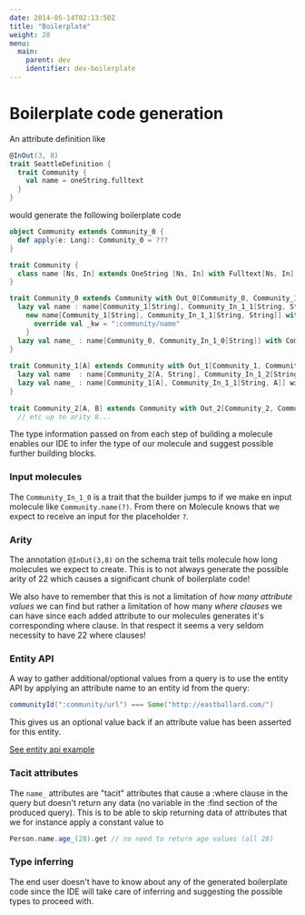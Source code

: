 ```yaml
---
date: 2014-05-14T02:13:50Z
title: "Boilerplate"
weight: 20
menu:
  main:
    parent: dev
    identifier: dev-boilerplate
---
```


# Boilerplate code generation

An attribute definition like
```scala
@InOut(3, 8)
trait SeattleDefinition {
  trait Community {
    val name = oneString.fulltext
  }
}
```
would generate the following boilerplate code

```scala
object Community extends Community_0 {
  def apply(e: Long): Community_0 = ???
}

trait Community {
  class name [Ns, In] extends OneString [Ns, In] with Fulltext[Ns, In] with Indexed
}

trait Community_0 extends Community with Out_0[Community_0, Community_1, Community_In_1_0, Community_In_1_1] {
  lazy val name : name[Community_1[String], Community_In_1_1[String, String]] with Community_1[String] = 
    new name[Community_1[String], Community_In_1_1[String, String]] with Community_1[String] { 
      override val _kw = ":community/name" 
    }
  lazy val name_ : name[Community_0, Community_In_1_0[String]] with Community_0 = ???
}
         
trait Community_1[A] extends Community with Out_1[Community_1, Community_2, Community_In_1_1, Community_In_1_2, A] {
  lazy val name  : name[Community_2[A, String], Community_In_1_2[String, A, String]] with Community_2[A, String] = ???
  lazy val name_ : name[Community_1[A], Community_In_1_1[String, A]] with Community_1[A] = ???
}
         
trait Community_2[A, B] extends Community with Out_2[Community_2, Community_3, Community_In_1_2, Community_In_1_3, A, B] {
  // etc up to arity 8...

```

The type information passed on from each step of building a molecule enables our IDE to infer the type of our molecule 
and suggest possible further building blocks.

### Input molecules

The `Community_In_1_0` is a trait that the builder jumps to if we make en input molecule like `Community.name(?)`. 
From there on Molecule knows that we expect to receive an input for the placeholder `?`.

### Arity
The annotation `@InOut(3,8)` on the schema trait tells molecule how long molecules we expect to create. This is to 
not always generate the possible arity of 22 which causes a significant chunk of boilerplate code!

We also have to remember that this is not a limitation of _how many attribute values_ we can find but rather a 
limitation of how many _where clauses_ we can have since each added attribute to our molecules generates it's 
corresponding where clause. In that respect it seems a very seldom necessity to have 22 where clauses! 

### Entity API

A way to gather additional/optional values from a query is to use the entity API by applying an attribute name 
to an entity id from the query:

```scala
communityId(":community/url") === Some("http://eastballard.com/")
```
This gives us an optional value back if an attribute value has been asserted for this entity.

[See entity api example](https://github.com/scalamolecule/molecule/blob/master/examples/src/test/scala/molecule/examples/seattle/SeattleTests.scala#L24-L52)


### Tacit attributes

The `name_` attributes are "tacit" attributes that cause a :where clause in the query but doesn't return any data 
(no variable in the :find section of the produced query). This is to be able to skip returning data of attributes 
that we for instance apply a constant value to

```scala
Person.name.age_(28).get // no need to return age values (all 28)
```

### Type inferring
The end user doesn't have to know about any of the generated boilerplate code since the IDE will take care of 
inferring and suggesting the possible types to proceed with.